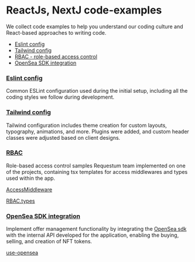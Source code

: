 # ReactJs, NextJ code-examples

We collect code examples to help you understand our coding culture and React-based approaches to writing code.

- [Eslint config](#tailwind-config)
- [Tailwind config](#tailwind-config)
- [RBAC - role-based access control](#rbac)
- [OpenSea SDK integration](#opensea-sdk-integration)

### [Eslint config](common/.eslintrc.js)

Common ESLint configuration used during the initial setup, including all the coding styles we follow during development.

### [Tailwind config](common/tailwind.config.ts)

Tailwind configuration includes theme creation for custom layouts, typography, animations, and more. Plugins were added,
and custom header classes were adjusted based on client designs.

### [RBAC](rbac)

Role-based access control samples Requestum team implemented on one of the projects, containing tsx templates for access
middlewares and types used within the app.

[AccessMiddleware](rbac/access.middleware.tsx)

[RBAC.types](rbac/RBAC.types.ts)

### [OpenSea SDK integration](opensea-sdk-integration)

Implement offer management functionality by integrating the [OpenSea sdk](https://opensea.io/) with the internal API
developed for the application, enabling the buying, selling, and creation of NFT tokens.

[use-opensea](open-sea/use-opensea.tsx)